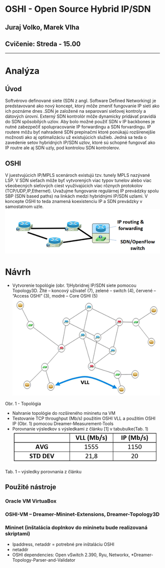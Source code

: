 # OSHI - Open Source Hybrid IP/SDN
## Juraj Volko, Marek Vlha
## Cvičenie: Streda - 15.00
------------------------------------------
#	Analýza
##	Úvod
Softvérovo definované siete (SDN z angl. Software Defined Networking) je predstavované ako nový koncept, ktorý môže zmeniť fungovanie IP sietí ako ich poznáme dnes .SDN je založené na separovaní sieťovej kontroly a dátových úrovní. Externý SDN kontrolór môže dynamicky pridávať pravidlá do SDN spôsobilých uzlov. Aby bolo možné použiť SDN v IP backbones je nutné zabezpečiť spolupracovanie IP forwardingu a SDN forvardingu. IP routere môžu byť nahradené SDN prepínačmi ktoré ponúkajú rozšírenejšie možnosti ako aj optimalizáciu už existujúcich služieb. Jedná sa teda o zavedenie setov hybridných IP/SDN uzlov, ktoré sú schopné fungovať ako IP routre ale aj SDN uzly, pod kontrolou SDN kontrolerov.

##	OSHI
V juestvujúcich IP/MPLS scenároch existujú tzv. tunely MPLS nazývané LSP. V SDN sieťach môže byť vytvorených viac typov tunelov alebo viac všeobecných sieťových ciest využívajúcich viac rôznych protokolov (TCP/UDP,IP,Ethernet). Uvažujme fungovanie regulárnej IP prevádzky spolu SBP (SDN based paths) na linkách medzi hybridnými IP/SDN uzlami. V koncepte OSHI to teda znamená koexistenciu IP a SDN prevádzky v samostatnom uzle.
![oshi](https://github.com/aks-2017/semestralne-zadania-semestralne-zadanie-xvolko-xvlha/blob/master/docs/image/OSHI.png "Oshi")

#	Návrh
*	Vytvorenie topológie (obr. 1)Hybridnej IP/SDN siete pomocou Topology3D. Žlté – koncový užívateľ (7), zelené – switch (4), červené – “Access OSHI” (3), modré – Core OSHI (5)
![topo](https://github.com/aks-2017/semestralne-zadania-semestralne-zadanie-xvolko-xvlha/blob/master/docs/image/TOPO.png "Topologia")

Obr. 1 - Topológia

*	Nahranie topológie do rozšíreného mininetu na VM
*	Testovanie TCP throughput (Mb/s) použitím OSHI VLL a použitím OSHI IP (Obr. 1) pomocou Dreamer-Measurement-Tools
*	Porovnanie výsledkov s výsledkami z článku [1] v tabubulke(Tab. 1)
![vysledky](https://github.com/aks-2017/semestralne-zadania-semestralne-zadanie-xvolko-xvlha/blob/master/docs/image/TAB.png "Vysledky")

Tab. 1 – výsledky porovnania z článku

##	Použité nástroje
### Oracle VM VirtuaBox
### OSHI-VM – Dreamer-Mininet-Extensions, Dreamer-Topology3D
### Mininet (inštalácia doplnkov do mininetu bude realizovaná skriptami) 
* Ipaddress, netaddr = potrebné pre inštaláciu OSHI
* netaddr
* OSHI dependencies:
Open vSwitch 2.390,
Ryu,
Networkx,
*Dreamer-Topology-Parser-and-Validator
